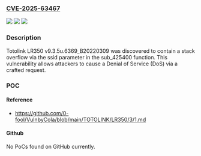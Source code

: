 ### [CVE-2025-63467](https://cve.mitre.org/cgi-bin/cvename.cgi?name=CVE-2025-63467)
![](https://img.shields.io/static/v1?label=Product&message=n%2Fa&color=blue)
![](https://img.shields.io/static/v1?label=Version&message=n%2Fa%20&color=brightgreen)
![](https://img.shields.io/static/v1?label=Vulnerability&message=n%2Fa&color=brightgreen)

### Description

Totolink LR350 v9.3.5u.6369_B20220309 was discovered to contain a stack overflow via the ssid parameter in the sub_425400 function. This vulnerability allows attackers to cause a Denial of Service (DoS) via a crafted request.

### POC

#### Reference
- https://github.com/0-fool/VulnbyCola/blob/main/TOTOLINK/LR350/3/1.md

#### Github
No PoCs found on GitHub currently.

